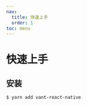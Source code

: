 ```yaml
---
nav:
  title: 快速上手
  order: 1
toc: menu
---
```


# 快速上手

## 安装

```sh
$ yarn add vant-react-native
```
